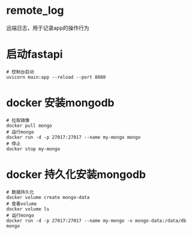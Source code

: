 # remote_log
远端日志，用于记录app的操作行为


# 启动fastapi
```shell
# 控制台启动
uvicorn main:app --reload --port 8080
```


# docker 安装mongodb
```shell
# 拉取镜像
docker pull mongo
# 运行mongo
docker run -d -p 27017:27017 --name my-mongo mongo
# 停止
docker stop my-mongo
```

# docker 持久化安装mongodb
```shell
# 数据持久化
docker volume create mongo-data
# 查看volume
docker volume ls
# 运行mongo
docker run -d -p 27017:27017 --name my-mongo -v mongo-data:/data/db mongo
```
